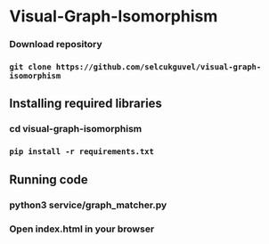 # Visual-Graph-Isomorphism

### Download repository

### `git clone https://github.com/selcukguvel/visual-graph-isomorphism`

## Installing required libraries

### cd visual-graph-isomorphism

### `pip install -r requirements.txt`

## Running code

### python3 service/graph_matcher.py

### Open index.html in your browser
